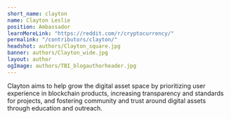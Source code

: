 ```yaml
---
short_name: clayton
name: Clayton Leslie
position: Ambassador
learnMoreLink: "https://reddit.com/r/cryptocurrency/"
permalink: "/contributors/clayton/"
headshot: authors/Clayton_square.jpg
banner: authors/Clayton_wide.jpg
layout: author
ogImage: authors/TBI_blogauthorheader.jpg
---
```

Clayton aims to help grow the digital asset space by prioritizing user experience in blockchain products, increasing transparency and standards for projects, and fostering community and trust around digital assets through education and outreach. 
